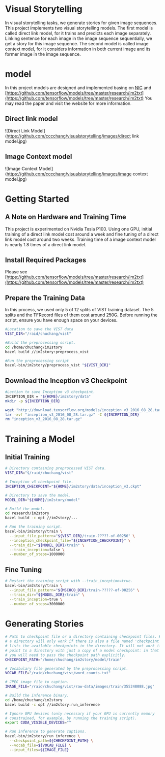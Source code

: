 Visual Storytelling
=======
In visual storytelling tasks, we generate stories for given image sequences. This project implements two visual storytelling models. The first model is called direct link model, for it trains and predicts each image separately. Linking sentence for each image in the image sequence sequentially, we get a story for this image sequence. The second model is called image context model, for it considers information in both current image and its former image in the image sequence.

# model
In this project models are designed and implemented basing on [NIC](https://arxiv.org/abs/1609.06647) and [https://github.com/tensorflow/models/tree/master/research/im2txt](https://github.com/tensorflow/models/tree/master/research/im2txt)
You may read the paper and visit the website for more information.

## Direct link model
![Direct Link Model](https://github.com/cccchang/visualstorytelling/images/direct link model.jpg)

## Image Context model
![Image Context Model](https://github.com/cccchang/visualstorytelling/images/image context model.jpg)

# Getting Started
## A Note on Hardware and Training Time
This project is experimented on Nvidia Tesla P100. Using one GPU, initial training of a direct link model cost around a week and fine tuning of a direct link model cost around two weeks. Training time of a image context model is nearly 1.8 times of a direct link model.

## Install Required Packages
Please see [https://github.com/tensorflow/models/tree/master/research/im2txt](https://github.com/tensorflow/models/tree/master/research/im2txt) 

## Prepare the Training Data
In this process, we used only 5 of 12 splits of VIST training dataset. The 5 splits and the TFRecord files of them cost around 250G. Before running the script, ensure you have enough space on your devices.
```Bash
#Location to save the VIST data
VIST_DIR="/raid/chuchang/vist"

#Build the preprocessing script.
cd /home/chuchang/im2story
bazel build //im2story:preprocess_vist

#Run the preprocessing script
bazel-bin/im2story/preprocess_vist "${VIST_DIR}"
```

## Download the Inception v3 Checkpoint
```Bash
#Loction to save Inception v3 checkpoint.
INCEPTION_DIR = "${HOME}/im2story/data"
mkdir -p ${INCEPTION_DIR}

wget "http://download.tensorflow.org/models/inception_v3_2016_08_28.tar.gz"
tar -xvf "inception_v3_2016_08_28.tar.gz" -C ${INCEPTION_DIR}
rm "inception_v3_2016_08_28.tar.gz" 
```

# Training a Model
## Initial Training
```Bash
# Directory containing preprocessed VIST data.
VIST_DIR="$/raid/chuchang/vist"

# Inception v3 checkpoint file.
INCEPTION_CHECKPOINT="${HOME}/im2story/data/inception_v3.ckpt"

# Directory to save the model.
MODEL_DIR="${HOME}/im2story/model"

# Build the model.
cd research/im2story
bazel build -c opt //im2story/...

# Run the training script.
bazel-bin/im2story/train \
  --input_file_pattern="${VIST_DIR}/train-?????-of-00256" \
  --inception_checkpoint_file="${INCEPTION_CHECKPOINT}" \
  --train_dir="${MODEL_DIR}/train" \
  --train_inception=false \
  --number_of_steps=1000000
```
## Fine Tuning
```Bash
# Restart the training script with --train_inception=true.
bazel-bin/im2story/train \
  --input_file_pattern="${MSCOCO_DIR}/train-?????-of-00256" \
  --train_dir="${MODEL_DIR}/train" \
  --train_inception=true \
  --number_of_steps=3000000 
```
# Generating Stories
```Bash
# Path to checkpoint file or a directory containing checkpoint files. Passing
# a directory will only work if there is also a file named 'checkpoint' which
# lists the available checkpoints in the directory. It will not work if you
# point to a directory with just a copy of a model checkpoint: in that case,
# you will need to pass the checkpoint path explicitly.
CHECKPOINT_PATH="/home/chuchang/im2story/model/train"

# Vocabulary file generated by the preprocessing script.
VOCAB_FILE="/raid/chuchang/vist/word_counts.txt"

# JPEG image file to caption.
IMAGE_FILE="/raid/chuchang/vist/raw-data/images/train/355248088.jpg"

# Build the inference binary.
cd /home/chuchang/im2story
bazel build -c opt //im2story:run_inference

# Ignore GPU devices (only necessary if your GPU is currently memory
# constrained, for example, by running the training script).
export CUDA_VISIBLE_DEVICES=""

# Run inference to generate captions.
bazel-bin/im2story/run_inference \
  --checkpoint_path=${CHECKPOINT_PATH} \
  --vocab_file=${VOCAB_FILE} \
  --input_files=${IMAGE_FILE}
```
